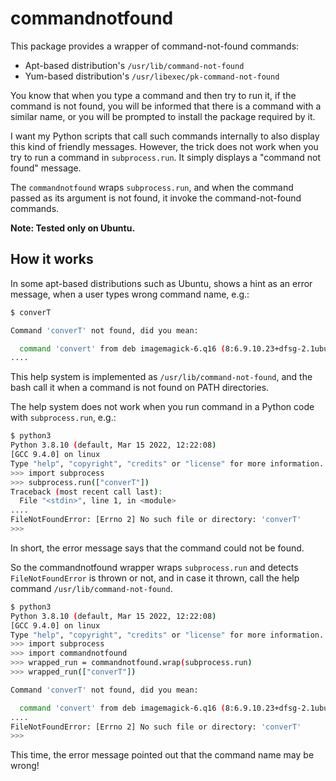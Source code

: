 # commandnotfound

This package provides a wrapper of command-not-found commands:

* Apt-based distribution's `/usr/lib/command-not-found`
* Yum-based distribution's `/usr/libexec/pk-command-not-found`

You know that when you type a command and then try to run it, if the command is not found, you will be informed that there is a command with a similar name, or you will be prompted to install the package required by it.

I want my Python scripts that call such commands internally to also display this kind of friendly messages. However, the trick does not work when you try to run a command in `subprocess.run`. It simply displays a "command not found" message.

The `commandnotfound` wraps `subprocess.run`, and when the command passed as its argument is not found, it invoke the command-not-found commands.

**Note: Tested only on Ubuntu.**

## How it works

In some apt-based distributions such as Ubuntu, shows a hint as an error message, when a user types wrong command name, e.g.:

```sh
$ converT

Command 'converT' not found, did you mean:

  command 'convert' from deb imagemagick-6.q16 (8:6.9.10.23+dfsg-2.1ubuntu11.4)
....
```

This help system is implemented as `/usr/lib/command-not-found`, and the bash call it when a command is not found on PATH directories.

The help system does not work when you run command in a Python code with `subprocess.run`, e.g.:

```sh
$ python3
Python 3.8.10 (default, Mar 15 2022, 12:22:08) 
[GCC 9.4.0] on linux
Type "help", "copyright", "credits" or "license" for more information.
>>> import subprocess 
>>> subprocess.run(["converT"])
Traceback (most recent call last):
  File "<stdin>", line 1, in <module>
....
FileNotFoundError: [Errno 2] No such file or directory: 'converT'
>>> 
```

In short, the error message says that the command could not be found.

So the commandnotfound wrapper wraps `subprocess.run` and detects `FileNotFoundError` is thrown or not, and in case it thrown, call the help command `/usr/lib/command-not-found`.

```sh
$ python3 
Python 3.8.10 (default, Mar 15 2022, 12:22:08) 
[GCC 9.4.0] on linux
Type "help", "copyright", "credits" or "license" for more information.
>>> import subprocess
>>> import commandnotfound
>>> wrapped_run = commandnotfound.wrap(subprocess.run)
>>> wrapped_run(["converT"])

Command 'converT' not found, did you mean:

  command 'convert' from deb imagemagick-6.q16 (8:6.9.10.23+dfsg-2.1ubuntu11.4)
....
FileNotFoundError: [Errno 2] No such file or directory: 'converT'
>>>
```

This time, the error message pointed out that the command name may be wrong!

